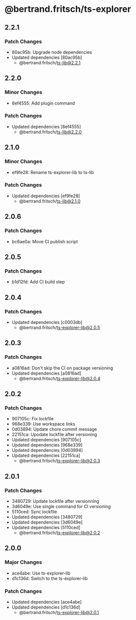 # @bertrand.fritsch/ts-explorer

## 2.2.1

### Patch Changes

- 80ac95b: Upgrade node dependencies
- Updated dependencies [80ac95b]
  - @bertrand.fritsch/ts-lib@2.2.1

## 2.2.0

### Minor Changes

- 8ef4555: Add plugin command

### Patch Changes

- Updated dependencies [8ef4555]
  - @bertrand.fritsch/ts-lib@2.2.0

## 2.1.0

### Minor Changes

- ef9fe28: Rename ts-explorer-lib to ts-lib

### Patch Changes

- Updated dependencies [ef9fe28]
  - @bertrand.fritsch/ts-lib@2.1.0

## 2.0.6

### Patch Changes

- bc6ae0a: Move CI publish script

## 2.0.5

### Patch Changes

- b1d12fd: Add CI build step

## 2.0.4

### Patch Changes

- Updated dependencies [c0003db]
  - @bertrand.fritsch/ts-explorer-lib@2.0.5

## 2.0.3

### Patch Changes

- a0816ad: Don't skip the CI on package versioning
- Updated dependencies [a0816ad]
  - @bertrand.fritsch/ts-explorer-lib@2.0.4

## 2.0.2

### Patch Changes

- 907105c: Fix lockfile
- 968e339: Use workspace links
- 0d03894: Update chore commit message
- 22151ca: Upodate lockfile after versioning
- Updated dependencies [907105c]
- Updated dependencies [968e339]
- Updated dependencies [0d03894]
- Updated dependencies [22151ca]
  - @bertrand.fritsch/ts-explorer-lib@2.0.3

## 2.0.1

### Patch Changes

- 3480729: Update lockfile after versionning
- 3d6049e: Use single command for CI versioning
- 5110ced: Sync lockfile
- Updated dependencies [3480729]
- Updated dependencies [3d6049e]
- Updated dependencies [5110ced]
  - @bertrand.fritsch/ts-explorer-lib@2.0.2

## 2.0.0

### Major Changes

- ace4abe: Use ts-explorer-lib
- d1c136d: Switch to the ts-explorer-lib

### Patch Changes

- Updated dependencies [ace4abe]
- Updated dependencies [d1c136d]
  - @bertrand.fritsch/ts-explorer-lib@2.0.1
